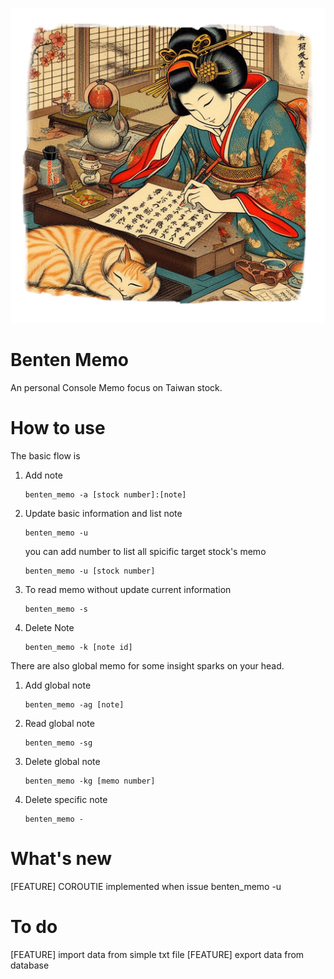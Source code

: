 ![alt text](https://github.com/sotw/benten_memo/blob/origin/001small.png?raw=true)

# Benten Memo

An personal Console Memo focus on Taiwan stock.

# How to use

The basic flow is 

1. Add note 
   
   ```
   benten_memo -a [stock number]:[note]
   ```

2. Update basic information and list note
   
   ```
   benten_memo -u
   ```
   
   you can add number to list all spicific target stock's memo
   
   ```
   benten_memo -u [stock number]
   ```

3. To read memo without update current information
   
   ```
   benten_memo -s
   ```

4. Delete Note
   
   ```
   benten_memo -k [note id]
   ```

There are also global memo for some insight sparks on your head.

1. Add global note
   
   ```
   benten_memo -ag [note]
   ```

2. Read global note
   
   ```
   benten_memo -sg
   ```

3. Delete global note
   
   ```
   benten_memo -kg [memo number]
   ```

4. Delete specific note
   
   ```
   benten_memo -
   ```

# What's new

[FEATURE] COROUTIE implemented when issue benten_memo -u

# To do

[FEATURE] import data from simple txt file
[FEATURE] export data from database
